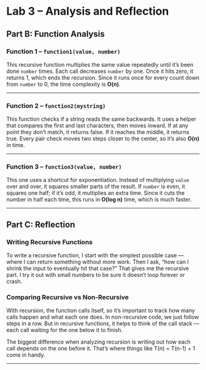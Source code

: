 # Lab 3 – Analysis and Reflection

## Part B: Function Analysis

### Function 1 – `function1(value, number)`
This recursive function multiplies the same value repeatedly until it’s been done `number` times. Each call decreases `number` by one. Once it hits zero, it returns 1, which ends the recursion. Since it runs once for every count down from `number` to 0, the time complexity is **O(n)**.

---

### Function 2 – `function2(mystring)`
This function checks if a string reads the same backwards. It uses a helper that compares the first and last characters, then moves inward. If at any point they don’t match, it returns false. If it reaches the middle, it returns true. Every pair check moves two steps closer to the center, so it’s also **O(n)** in time.

---

### Function 3 – `function3(value, number)`
This one uses a shortcut for exponentiation. Instead of multiplying `value` over and over, it squares smaller parts of the result. If `number` is even, it squares one half; if it’s odd, it multiplies an extra time. Since it cuts the number in half each time, this runs in **O(log n)** time, which is much faster.

---

## Part C: Reflection

### Writing Recursive Functions
To write a recursive function, I start with the simplest possible case — where I can return something without more work. Then I ask, “how can I shrink the input to eventually hit that case?” That gives me the recursive part. I try it out with small numbers to be sure it doesn’t loop forever or crash.

### Comparing Recursive vs Non-Recursive
With recursion, the function calls itself, so it’s important to track how many calls happen and what each one does. In non-recursive code, we just follow steps in a row. But in recursive functions, it helps to think of the call stack — each call waiting for the one below it to finish.

The biggest difference when analyzing recursion is writing out how each call depends on the one before it. That’s where things like T(n) = T(n-1) + 1 come in handy.

---

